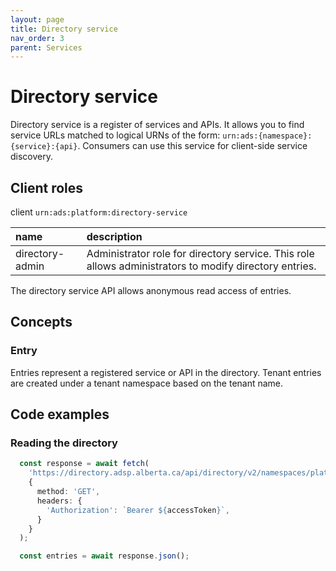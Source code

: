 ```yaml
---
layout: page
title: Directory service
nav_order: 3
parent: Services
---
```


# Directory service
Directory service is a register of services and APIs. It allows you to find service URLs matched to logical URNs of the form: `urn:ads:{namespace}:{service}:{api}`. Consumers can use this service for client-side service discovery.

## Client roles
client `urn:ads:platform:directory-service`

| name | description |
|:-|:-|
| directory-admin | Administrator role for directory service. This role allows administrators to modify directory entries. |

The directory service API allows anonymous read access of entries.

## Concepts
### Entry
Entries represent a registered service or API in the directory. Tenant entries are created under a tenant namespace based on the tenant name.

## Code examples
### Reading the directory
```typescript
  const response = await fetch(
    'https://directory.adsp.alberta.ca/api/directory/v2/namespaces/platform',
    {
      method: 'GET',
      headers: {
        'Authorization': `Bearer ${accessToken}`,
      }
    }
  );

  const entries = await response.json();
```
